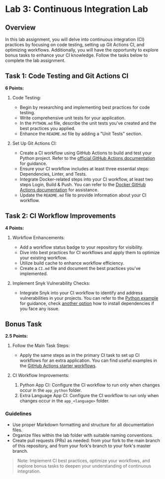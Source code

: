 # Lab 3: Continuous Integration Lab

## Overview

In this lab assignment, you will delve into continuous integration (CI) practices by focusing on code testing, setting up Git Actions CI, and optimizing workflows. Additionally, you will have the opportunity to explore bonus tasks to enhance your CI knowledge. Follow the tasks below to complete the lab assignment.

## Task 1: Code Testing and Git Actions CI

**6 Points:**

1. Code Testing:
   - Begin by researching and implementing best practices for code testing.
   - Write comprehensive unit tests for your application.
   - In the `PYTHON.md` file, describe the unit tests you've created and the best practices you applied.
   - Enhance the `README.md` file by adding a "Unit Tests" section.

2. Set Up Git Actions CI:
   - Create a CI workflow using GitHub Actions to build and test your Python project. Refer to the [official GitHub Actions documentation](https://docs.github.com/en/actions/automating-builds-and-tests/building-and-testing-python) for guidance.
   - Ensure your CI workflow includes at least three essential steps: Dependencies, Linter, and Tests.
   - Integrate Docker-related steps into your CI workflow, at least two steps Login, Build & Push. You can refer to the [Docker GitHub Actions documentation](https://docs.docker.com/ci-cd/github-actions/) for assistance.
   - Update the `README.md` file to provide information about your CI workflow.

## Task 2: CI Workflow Improvements

**4 Points:**

1. Workflow Enhancements:
   - Add a workflow status badge to your repository for visibility.
   - Dive into best practices for CI workflows and apply them to optimize your existing workflow.
   - Utilize build cache to enhance workflow efficiency.
   - Create a `CI.md` file and document the best practices you've implemented.

2. Implement Snyk Vulnerability Checks:
   - Integrate Snyk into your CI workflow to identify and address vulnerabilities in your projects. You can refer to the [Python example](https://github.com/snyk/actions/tree/master/python-3.8) for guidance, check [another option](https://docs.snyk.io/integrations/snyk-ci-cd-integrations/github-actions-integration#use-your-own-development-environment) how to install dependencies if you face any issue.

## Bonus Task

**2.5 Points:**

1. Follow the Main Task Steps:
   - Apply the same steps as in the primary CI task to set up CI workflows for an extra application. You can find useful examples in the [GitHub Actions starter workflows](https://github.com/actions/starter-workflows/tree/main/ci).

2. CI Workflow Improvements:
   1. Python App CI: Configure the CI workflow to run only when changes occur in the `app_python` folder.
   2. Extra Language App CI: Configure the CI workflow to run only when changes occur in the `app_<language>` folder.

### Guidelines

- Use proper Markdown formatting and structure for all documentation files.
- Organize files within the lab folder with suitable naming conventions.
- Create pull requests (PRs) as needed: from your fork to the main branch of this repository, and from your fork's branch to your fork's master branch.

> Note: Implement CI best practices, optimize your workflows, and explore bonus tasks to deepen your understanding of continuous integration.
